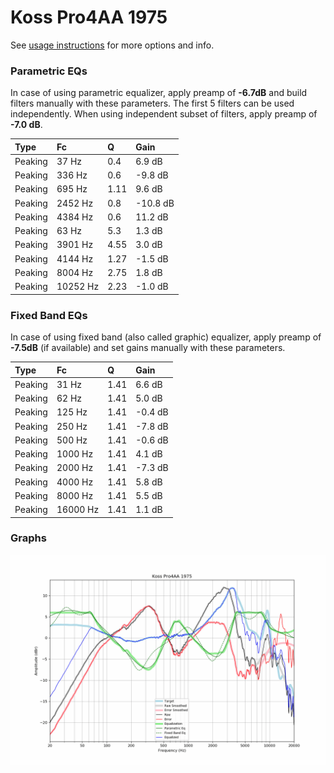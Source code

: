 # Koss Pro4AA 1975
See [usage instructions](https://github.com/jaakkopasanen/AutoEq#usage) for more options and info.

### Parametric EQs
In case of using parametric equalizer, apply preamp of **-6.7dB** and build filters manually
with these parameters. The first 5 filters can be used independently.
When using independent subset of filters, apply preamp of **-7.0 dB**.

| Type    | Fc       |    Q | Gain     |
|:--------|:---------|:-----|:---------|
| Peaking | 37 Hz    | 0.4  | 6.9 dB   |
| Peaking | 336 Hz   | 0.6  | -9.8 dB  |
| Peaking | 695 Hz   | 1.11 | 9.6 dB   |
| Peaking | 2452 Hz  | 0.8  | -10.8 dB |
| Peaking | 4384 Hz  | 0.6  | 11.2 dB  |
| Peaking | 63 Hz    | 5.3  | 1.3 dB   |
| Peaking | 3901 Hz  | 4.55 | 3.0 dB   |
| Peaking | 4144 Hz  | 1.27 | -1.5 dB  |
| Peaking | 8004 Hz  | 2.75 | 1.8 dB   |
| Peaking | 10252 Hz | 2.23 | -1.0 dB  |

### Fixed Band EQs
In case of using fixed band (also called graphic) equalizer, apply preamp of **-7.5dB**
(if available) and set gains manually with these parameters.

| Type    | Fc       |    Q | Gain    |
|:--------|:---------|:-----|:--------|
| Peaking | 31 Hz    | 1.41 | 6.6 dB  |
| Peaking | 62 Hz    | 1.41 | 5.0 dB  |
| Peaking | 125 Hz   | 1.41 | -0.4 dB |
| Peaking | 250 Hz   | 1.41 | -7.8 dB |
| Peaking | 500 Hz   | 1.41 | -0.6 dB |
| Peaking | 1000 Hz  | 1.41 | 4.1 dB  |
| Peaking | 2000 Hz  | 1.41 | -7.3 dB |
| Peaking | 4000 Hz  | 1.41 | 5.8 dB  |
| Peaking | 8000 Hz  | 1.41 | 5.5 dB  |
| Peaking | 16000 Hz | 1.41 | 1.1 dB  |

### Graphs
![](./Koss%20Pro4AA%201975.png)